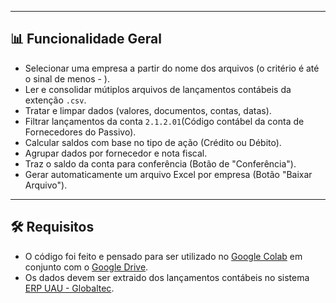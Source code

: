 
---

## 📊 Funcionalidade Geral

- Selecionar uma empresa a partir do nome dos arquivos (o critério é até o sinal de menos - ).
- Ler e consolidar mútiplos arquivos de lançamentos contábeis da extenção `.csv`.
- Tratar e limpar dados (valores, documentos, contas, datas).
- Filtrar lançamentos da conta `2.1.2.01`(Código contábel da conta de Fornecedores do Passivo).
- Calcular saldos com base no tipo de ação (Crédito ou Débito).
- Agrupar dados por fornecedor e nota fiscal.
- Traz o saldo da conta para conferência (Botão de "Conferência").
- Gerar automaticamente um arquivo Excel por empresa (Botão "Baixar Arquivo").

---

## 🛠️ Requisitos

- O código foi feito e pensado para ser utilizado no [Google Colab](https://colab.research.google.com/) em conjunto com o [Google Drive](https://drive.google.com/).
- Os dados devem ser extraido dos lançamentos contábeis no sistema [ERP UAU - Globaltec](https://www.globaltec.com.br/erp-uau/).
  
